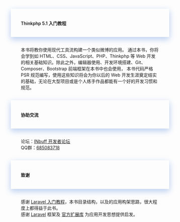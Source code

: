 <div>
<div style="padding-left:2rem;padding-right:2rem;padding-top:1rem;padding-bottom:1rem;box-shadow:0 8px 17px 0 rgba(76,124,226,.2), 0 6px 20px 0 rgba(49,115,211,.19)">
<h4 class="margin-top:5rem;"><span style="font-weight:600">Thinkphp 5.1 入门教程</span></h4>
</div>

<div style="padding-left:2rem;padding-right:2rem;padding-top:1rem;">
<p>本书将教你使用现代工具流构建一个类似微博的应用。 通过本书，你将会学到如 HTML、CSS、JavaScript、PHP、Thinkphp 等 Web 开发的相关基础知识。除此之外，编辑器使用、开发环境搭建、Git、Composer、Bootstrap 前端框架在本书中也会使用， 本书代码严格 PSR 规范编写，使用这些知识将会为你以后的 Web 开发生涯奠定结实的基础，无论在大型项目或是个人练手作品都能有一个好的开发习惯和规范。</p>
</div>


<br>
<div style="padding-left:2rem;padding-right:2rem;padding-top:1rem;padding-bottom:1rem;box-shadow:0 8px 17px 0 rgba(76,124,226,.2), 0 6px 20px 0 rgba(49,115,211,.19)">
    <h4><span style="font-weight:600">协助交流</span></h4>
</div>

<div style="padding-left:2rem;padding-right:2rem;padding-top:1rem;">
    <p>
        论坛：<a href="https://dev.inbuff.cn/forums" target="_black">INbuff 开发者论坛</a>
        <br>
        QQ群：<a href="https://shang.qq.com/wpa/qunwpa?idkey=dec8e7ee2f7c5cef3acc975f66379b3751e29df5dc3d15537fb14f2265028387" target="_black">685083718</a>
    </p>
</div>

<br>
<div style="padding-left:2rem;padding-right:2rem;padding-top:1rem;padding-bottom:1rem;box-shadow:0 8px 17px 0 rgba(76,124,226,.2), 0 6px 20px 0 rgba(49,115,211,.19)">
    <h4><span style="font-weight:600">致谢</span></h4>
</div>

<div>
    <p style="padding-left:2rem;padding-right:2rem;padding-top:1rem;">
        感谢 <a href="https://fsdhub.com/books/laravel-essential-training-5.5" target="_black">Laravel 入门教程</a>，本书目录结构，以及的应用构架思路，很大程度上都得益于此书。
        <br>
        感谢 <a href="https://laravel.com/" target="_black">Laravel</a> 框架及 <a href="https://github.com/laravel/laravel" target="_black">官方扩展库</a> 为应用开发思想提供启发。
    </p>
</div>
</div>

